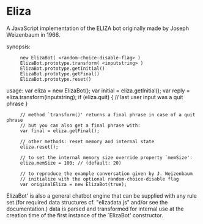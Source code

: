 # Eliza
A JavaScript implementation of the ELIZA bot originally made by Joseph Weizenbaum in 1966.

  synopsis:

         new ElizaBot( <random-choice-disable-flag> )
         ElizaBot.prototype.transform( <inputstring> )
         ElizaBot.prototype.getInitial()
         ElizaBot.prototype.getFinal()
         ElizaBot.prototype.reset()

  usage: var eliza = new ElizaBot();
         var initial = eliza.getInitial();
         var reply = eliza.transform(inputstring);
         if (eliza.quit) {
             // last user input was a quit phrase
         }

         // method `transform()' returns a final phrase in case of a quit phrase
         // but you can also get a final phrase with:
         var final = eliza.getFinal();

         // other methods: reset memory and internal state
         eliza.reset();

         // to set the internal memory size override property `memSize':
         eliza.memSize = 100; // (default: 20)

         // to reproduce the example conversation given by J. Weizenbaum
         // initialize with the optional random-choice-disable flag
         var originalEliza = new ElizaBot(true);

ElizaBot' is also a general chatbot engine that can be supplied with any rule set.(for required data structures cf. "elizadata.js" and/or see the documentation.) data is parsed and transformed for internal use at the creation time of the first instance of the `ElizaBot' constructor.
